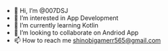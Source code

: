 - 👋 Hi, I’m @007DSJ
- 👀 I’m interested in App Development
- 🌱 I’m currently learning Kotlin
- 💞️ I’m looking to collaborate on Andriod App
- 📫 How to reach me shinobigamerr565@gmail.com

<!---
007DSJ/007DSJ is a ✨ special ✨ repository because its `README.md` (this file) appears on your GitHub profile.
You can click the Preview link to take a look at your changes.
--->
